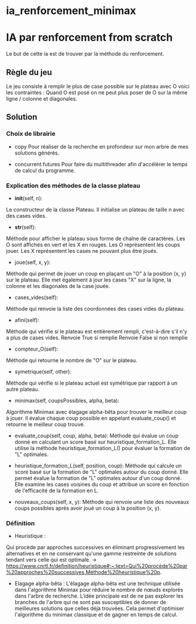 # ia_renforcement_minimax

# IA par renforcement from scratch

Le but de cette ia est de trouver par la méthode du renforcement.

## Règle du jeu

Le jeu consiste à remplir le plus de case possible sur le plateau avec O voici les contraintes :
Quand O est posé on ne peut plus poser de O sur la même ligne / colonne et diagonales.

## Solution

### Choix de librairie
- copy
Pour réaliser de la recherche en profondeur sur mon arbre de mes solutions générés.

- concurrent.futures
Pour faire du multithreader afin d'accélérer le temps de calcul du programme.

### Explication des méthodes de la classe plateau

- __init__(self, n): 

Le constructeur de la classe Plateau. Il initialise un plateau de taille n avec des cases vides.

- __str__(self): 

Méthode pour afficher le plateau sous forme de chaîne de caractères.
Les O sont affichés en vert et les X en rouges.
Les O représentent les coups jouer.
Les X représentent les cases ne pouvant plus être joués.

- joue(self, x, y): 

Méthode qui permet de jouer un coup en plaçant un "O" à la position (x, y) sur le plateau. Elle met également à jour les cases "X" sur la ligne, la colonne et les diagonales de la case jouée.

- cases_vides(self): 

Méthode qui renvoie la liste des coordonnées des cases vides du plateau.

- afini(self): 

Méthode qui vérifie si le plateau est entièrement rempli, c'est-à-dire s'il n'y a plus de cases vides.
Renvoie True si remplie
Renvoie False si non remplie

- compteur_O(self): 

Méthode qui retourne le nombre de "O" sur le plateau.

- symetrique(self, other): 

Méthode qui vérifie si le plateau actuel est symétrique par rapport à un autre plateau.

- minimax(self, coupsPossibles, alpha, beta): 

Algorithme Minimax avec élagage alpha-bêta pour trouver le meilleur coup à jouer. Il évalue chaque coup possible en appelant evaluate_coup() et retourne le meilleur coup trouvé.

- evaluate_coup(self, coup, alpha, beta): 
Méthode qui évalue un coup donné en calculant un score basé sur heuristique_formation_L. Elle utilise la méthode heuristique_formation_L() pour évaluer la formation de "L" optimales.

- heuristique_formation_L(self, position, coup): 
Méthode qui calcule un score basé sur la formation de "L" optimales autour du coup donné.
Elle permet évalue la formation de "L" optimales autour d'un coup donné. Elle examine les cases voisines du coup et attribue un score en fonction de l'efficacité de la formation en L.

- nouveaux_coups(self, x, y): 
Méthode qui renvoie une liste des nouveaux coups possibles après avoir joué un coup à la position (x, y).

### Définition 

- Heuristique :

Qui procède par approches successives en éliminant progressivement les alternatives et en ne conservant qu'une gamme restreinte de solutions tendant vers celle qui est optimale. -> https://www.cnrtl.fr/definition/heuristique#:~:text=Qui%20procède%20par%20approches%20successives,Méthode%20heuristique%20p.

- Elagage alpha-bêta :
L'élagage alpha-bêta est une technique utilisée dans l'algorithme Minimax pour réduire le nombre de nœuds explorés dans l'arbre de recherche. L'idée principale est de ne pas explorer les branches de l'arbre qui ne sont pas susceptibles de donner de meilleures solutions que celles déjà trouvées. Cela permet d'optimiser l'algorithme du minimax classique et de gagner en temps de calcul.
